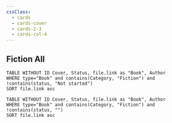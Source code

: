 ```yaml
---
cssClass:
  - cards
  - cards-cover
  - cards-2-3
  - cards-col-4
---
```



## Fiction All
```dataview
TABLE WITHOUT ID Cover, Status, file.link as "Book", Author
WHERE type="Book" and contains(Category, "Fiction") and !contains(status, "Not started")
SORT file.link asc
```



```dataview
TABLE WITHOUT ID Cover, Status, file.link as "Book", Author
WHERE type="Book" and contains(Category, "Fiction") and !contains(status, "")
SORT file.link asc
```






